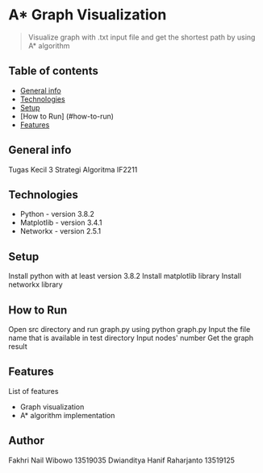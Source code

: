 # A* Graph Visualization
> Visualize graph with .txt input file and get the shortest path by using A* algorithm

## Table of contents
* [General info](#general-info)
* [Technologies](#technologies)
* [Setup](#setup)
* [How to Run] (#how-to-run)
* [Features](#features)

## General info
Tugas Kecil 3 Strategi Algoritma IF2211

## Technologies
* Python - version 3.8.2
* Matplotlib - version 3.4.1
* Networkx - version 2.5.1

## Setup
Install python with at least version 3.8.2
Install matplotlib library
Install networkx library

## How to Run
Open src directory and run graph.py using python graph.py
Input the file name that is available in test directory
Input nodes' number
Get the graph result

## Features
List of features
* Graph visualization
* A* algorithm implementation

## Author
Fakhri Nail Wibowo 13519035
Dwianditya Hanif Raharjanto 13519125